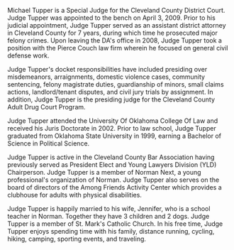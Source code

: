 ﻿---
fname: 'Michael'
lname: 'Tupper'
id: 997
published: False
layout: judge-bio
---
Michael Tupper is a Special Judge for the Cleveland County District
Court. Judge Tupper was appointed to the bench on April 3, 2009. Prior
to his judicial appointment, Judge Tupper served as an assistant
district attorney in Cleveland County for 7 years, during which time he
prosecuted major felony crimes. Upon leaving the DA's office in 2008,
Judge Tupper took a position with the Pierce Couch law firm wherein he
focused on general civil defense work.

Judge Tupper's docket responsibilities have included presiding over
misdemeanors, arraignments, domestic violence cases, community
sentencing, felony magistrate duties, guardianship of minors, small
claims actions, landlord/tenant disputes, and civil jury trials by
assignment. In addition, Judge Tupper is the presiding judge for the
Cleveland County Adult Drug Court Program.

Judge Tupper attended the University Of Oklahoma College Of Law and
received his Juris Doctorate in 2002. Prior to law school, Judge Tupper
graduated from Oklahoma State University in 1999, earning a Bachelor of
Science in Political Science.

Judge Tupper is active in the Cleveland County Bar Association having
previously served as President Elect and Young Lawyers Division (YLD)
Chairperson. Judge Tupper is a member of Norman Next, a young
professional's organization of Norman. Judge Tupper also serves on the
board of directors of the Among Friends Activity Center which provides a
clubhouse for adults with physical disabilities.

Judge Tupper is happily married to his wife, Jennifer, who is a school
teacher in Norman. Together they have 3 children and 2 dogs. Judge
Tupper is a member of St. Mark's Catholic Church. In his free time,
Judge Tupper enjoys spending time with his family, distance running,
cycling, hiking, camping, sporting events, and traveling.
